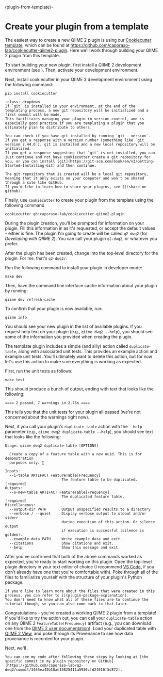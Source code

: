 (plugin-from-template)=
# Create your plugin from a template

The easiest way to create a new QIIME 2 plugin is using our [Cookiecutter template](https://cookiecutter.readthedocs.io/en/stable/), which can be found at https://github.com/caporaso-lab/cookiecutter-qiime2-plugin.
Here we'll work through building your QIIME 2 plugin from this template.

To start building your new plugin, first install a QIIME 2 development environment (see [](setup-dev-environment)). Then, activate your development environment.

Next, install cookiecutter in your QIIME 2 development environment using the following command:

```shell
pip install cookiecutter
```

```{admonition} Optionally initialize a git repository during plugin templating
:class: dropdown
If `git` is installed in your environment, at the end of the templating process, a new git repository will be initialized and a first commit will be made.
This facilitates managing your plugin in version control, and is especially good practice if you are templating a plugin that you ultimately plan to distribute to others.

You can check if you have git installed by running `git --version`.
If you get a response with a version number (something like `git version 2.44.0`), git is installed and a new local repository will be initialized.
If you get a response suggesting that `git` is not installed, you can just continue and not have cookiecutter create a git repository for you, or you can install [git](https://git-scm.com/book/en/v2/Getting-Started-Installing-Git) and then continue.

The git repository that is created will be a local git repository, meaning that it only exists on your computer and won't be shared through a site like GitHub.
If you'd like to learn how to share your plugins, see [](share-on-github).
```

Finally, use `cookiecutter` to create your plugin from the template using the following command:

```shell
cookiecutter gh:caporaso-lab/cookiecutter-qiime2-plugin
```

During the plugin creation, you'll be prompted for information on your plugin.
Fill this information in as it's requested, or accept the default values - either is fine.
The plugin I'm going to create will be called `q2-dwq2` (for *Developing with QIIME 2*). You can call your plugin `q2-dwq2`, or whatever you prefer.

After the plugin has been created, change into the top-level directory for the plugin.
For me, that's `q2-dwq2/`.

Run the following command to install your plugin in developer mode:

```shell
make dev
```

Then, have the command line interface cache information about your plugin by running:

```shell
qiime dev refresh-cache
```


 To confirm that your plugin is now available, run:

 ```shell
qiime info
```

You should see your new plugin in the list of available plugins. If you request help text on your plugin (e.g., `qiime dwq2 --help`), you should see some of the information you provided when creating the plugin.

The template plugin includes a simple (and silly) action called `duplicate-table`, along with associated unit tests. This provides an example action and example unit tests. You'll ultimately want to delete this action, but for now let's use this action to make sure everything is working as expected.

First, run the unit tests as follows:

```shell
make test
```

This should produce a bunch of output, ending with text that looks like the following:

```shell
==== 2 passed, 7 warnings in 2.75s ====
```

This tells you that the unit tests for your plugin all passed (we're not concerned about the warnings right now).

Next, if you call your plugin's `duplicate-table` action with the `--help` parameter (e.g., `qiime dwq2 duplicate-table --help`), you should see text that looks like the following:

```shell
Usage: qiime dwq2 duplicate-table [OPTIONS]

  Create a copy of a feature table with a new uuid. This is for demonstration
  purposes only. 🧐

Inputs:
  --i-table ARTIFACT FeatureTable[Frequency]
                          The feature table to be duplicated.       [required]
Outputs:
  --o-new-table ARTIFACT FeatureTable[Frequency]
                          The duplicated feature table.             [required]
Miscellaneous:
  --output-dir PATH       Output unspecified results to a directory
  --verbose / --quiet     Display verbose output to stdout and/or stderr
                          during execution of this action. Or silence output
                          if execution is successful (silence is golden).
  --example-data PATH     Write example data and exit.
  --citations             Show citations and exit.
  --help                  Show this message and exit.
```

After you've confirmed that both of the above commands worked as expected, you're ready to start working on this plugin.
Open the top-level plugin directory in your text editor of choice (I recommend [VS Code](https://code.visualstudio.com/), if you don't already have one that you're comfortable with).
Poke through all of the files to familiarize yourself with the structure of your plugin's Python package.

```{note}
If you'd like to learn more about the files that were created in this process, you can refer to [](plugin-package-explanation).
You don't need to know what all of these files are to continue the tutorial though, so you can also come back to that later.
```

Congratulations - you've created a working QIIME 2 plugin from a template!
If you'd like to try the action out, you can call your `duplicate-table` action on any QIIME 2 `FeatureTable[Frequency]` artifact (e.g., you can download one from the [QIIME 2 user documentation](https://docs.qiime2.org)).
Load your duplicated table with [QIIME 2 View](https://view.qiime2.org), and poke through its Provenance to see how data provenance is recorded for your plugin.

Next, we'll [](add-nw-align-method).

```{tip}
You can see my code after following these steps by looking at [the specific commit in my plugin repository on GitHub](https://github.com/caporaso-lab/q2-dwq2/commit/3465ea40b18ae15825411a5930cfd24016f5d872).
```
